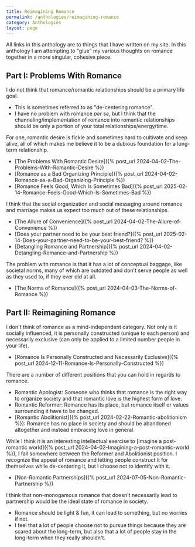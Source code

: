 ```yaml
---
title: Reimagining Romance
permalink: /anthologies/reimagining-romance
category: Anthologies
layout: page
---
```


All links in this anthology are to things that I have written on my site. In this anthology I am attempting to "glue" my various thoughts on romance together in a more singular, cohesive piece.

## Part I: Problems With Romance

I do not think that romance/romantic relationships should be a primary life goal. 
* This is sometimes referred to as "de-centering romance".
* I have no problem with romance _per se_, but I think that the channeling/implementation of romance into romantic relationships should be only a portion of your total relationships/energy/time. 

For one, romantic desire is fickle and sometimes hard to cultivate and keep alive, all of which makes me believe it to be a dubious foundation for a long-term relationship.
* [The Problems With Romantic Desire]({% post_url 2024-04-02-The-Problems-With-Romantic-Desire %})
* [Romance as a Bad Organizing Principle]({% post_url 2024-04-02-Romance-as-a-Bad-Organizing-Principle %})
* [Romance Feels Good, Which Is Sometimes Bad]({% post_url 2025-02-14-Romance-Feels-Good-Which-Is-Sometimes-Bad %})


I think that the social organization and social messaging around romance and marriage makes us expect too much out of these relationships.
* [The Allure of Convenience]({% post_url 2024-04-02-The-Allure-of-Convenience %})
* [Does your partner need to be your best friend?]({% post_url 2025-02-14-Does-your-partner-need-to-be-your-best-friend? %})
* [Detangling Romance and Partnership]({% post_url 2024-04-02-Detangling-Romance-and-Partnership %})

The problem with romance is that it has a lot of conceptual baggage, like societal norms, many of which are outdated and don't serve people as well as they used to, if they ever did at all.
* [The Norms of Romance]({% post_url 2024-04-03-The-Norms-of-Romance %})

## Part II: Reimagining Romance

I don't think of romance as a mind-independent category. Not only is it socially influenced, it is personally constructed (unique to each person) and necessarily exclusive (can only be applied to a limited number people in your life).
* [Romance Is Personally Constructed and Necessarily Exclusive]({% post_url 2024-12-11-Romance-Is-Personally-Constructed %})

There are a number of different positions that you can hold in regards to romance.
* Romantic Apologist: Someone who thinks that romance is the right way to organize society and that romantic love is the highest form of love. 
* Romantic Reformer: Romance has its place, but romance itself or values surrounding it have to be changed. 
* [Romantic Abolitionist]({% post_url 2024-02-22-Romantic-abolitionism %}): Romance has no place in society and should be abandoned altogether and instead embracing love in general. 

While I think it is an interesting intellectual exercise to [imagine a post-romantic world]({% post_url 2024-04-02-Imagining-a-post-romantic-world %}), I fall somewhere between the Reformer and Abolitionist position. I recognize the appeal of romance and letting people construct it for themselves while de-centering it, but I choose not to identify with it.
* [Non-Romantic Partnerships]({% post_url 2024-07-05-Non-Romantic-Partnership %})

I think that non-monogamous romance that doesn't necessarily lead to partnership would be the ideal state of romance in society.
* Romance should be light & fun, it can lead to something, but no worries if not.
* I feel that a lot of people choose not to pursue things because they are scared about the long-term, but also that a lot of people stay in the long-term when they really shouldn't.